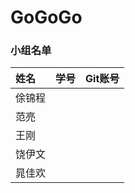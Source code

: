 # GoGoGo
### 小组名单
| 姓名      |    学号  | Git账号  |
| :-------- | --------:|  :--:    |
| 俆锦程    |          |          |
| 范亮      |          |          |
| 王刚      |          |          |
| 饶伊文    |          |          |
| 晁佳欢    |          |          |